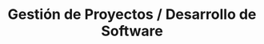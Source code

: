 ---
layout: default
title: Gestión de Proyectos / Desarrollo de Software
nav_order: 1
parent: Taxonomía
has_children: true
---